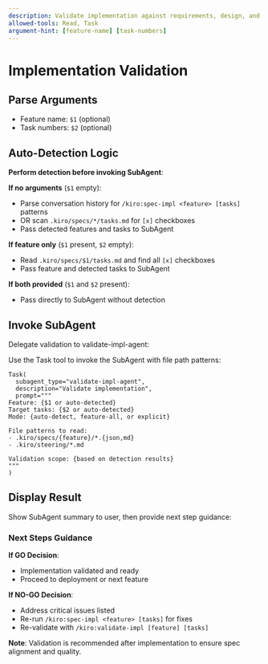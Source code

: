 ```yaml
---
description: Validate implementation against requirements, design, and tasks
allowed-tools: Read, Task
argument-hint: [feature-name] [task-numbers]
---
```


# Implementation Validation

## Parse Arguments

- Feature name: `$1` (optional)
- Task numbers: `$2` (optional)

## Auto-Detection Logic

**Perform detection before invoking SubAgent**:

**If no arguments** (`$1` empty):

- Parse conversation history for `/kiro:spec-impl <feature> [tasks]` patterns
- OR scan `.kiro/specs/*/tasks.md` for `[x]` checkboxes
- Pass detected features and tasks to SubAgent

**If feature only** (`$1` present, `$2` empty):

- Read `.kiro/specs/$1/tasks.md` and find all `[x]` checkboxes
- Pass feature and detected tasks to SubAgent

**If both provided** (`$1` and `$2` present):

- Pass directly to SubAgent without detection

## Invoke SubAgent

Delegate validation to validate-impl-agent:

Use the Task tool to invoke the SubAgent with file path patterns:

```
Task(
  subagent_type="validate-impl-agent",
  description="Validate implementation",
  prompt="""
Feature: {$1 or auto-detected}
Target tasks: {$2 or auto-detected}
Mode: {auto-detect, feature-all, or explicit}

File patterns to read:
- .kiro/specs/{feature}/*.{json,md}
- .kiro/steering/*.md

Validation scope: {based on detection results}
"""
)
```

## Display Result

Show SubAgent summary to user, then provide next step guidance:

### Next Steps Guidance

**If GO Decision**:

- Implementation validated and ready
- Proceed to deployment or next feature

**If NO-GO Decision**:

- Address critical issues listed
- Re-run `/kiro:spec-impl <feature> [tasks]` for fixes
- Re-validate with `/kiro:validate-impl [feature] [tasks]`

**Note**: Validation is recommended after implementation to ensure spec alignment and quality.
